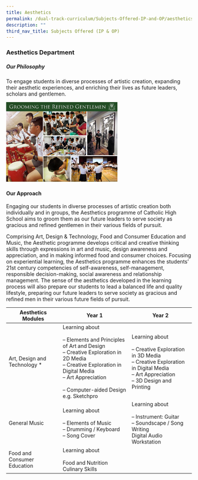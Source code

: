 ```yaml
---
title: Aesthetics
permalink: /dual-track-curriculum/Subjects-Offered-IP-and-OP/aesthetics/
description: ""
third_nav_title: Subjects Offered (IP & OP)
---
```

### Aesthetics Department

##### Our Philosophy

To engage students in diverse processes of artistic creation, expanding their aesthetic experiences, and enriching their lives as future leaders, scholars and gentlemen.

<img src="/images/aes1.png" style="width:60%">

#### Our Approach

Engaging our students in diverse processes of artistic creation both individually and in groups, the Aesthetics programme of Catholic High School aims to groom them as our future leaders to serve society as gracious and refined gentlemen in their various fields of pursuit.

Comprising Art, Design & Technology, Food and Consumer Education and Music, the Aesthetic programme develops critical and creative thinking skills through expressions in art and music, design awareness and appreciation, and in making informed food and consumer choices. Focusing on experiential learning, the Aesthetics programme enhances the students’ 21st century competencies of self-awareness, self-management, responsible decision-making, social awareness and relationship management. The sense of the aesthetics developed in the learning process will also prepare our students to lead a balanced life and quality lifestyle, preparing our future leaders to serve society as gracious and refined men in their various future fields of pursuit.

| Aesthetics Modules 	| Year 1 	| Year 2 	|
|---	|---	|---	|
| Art, Design and Technology * 	| Learning about<br><br>– Elements and Principles of Art and Design<br>– Creative Exploration in 2D Media<br>– Creative Exploration in Digital Media<br>– Art Appreciation<br><br>– Computer-aided Design e.g. Sketchpro 	| Learning about<br><br>– Creative Exploration in 3D Media<br>– Creative Exploration in Digital Media<br>– Art Appreciation<br>– 3D Design and Printing 	|
| General Music 	| Learning about<br><br>– Elements of Music<br>– Drumming / Keyboard<br>– Song Cover 	| Learning about<br><br>– Instrument: Guitar<br>– Soundscape / Song Writing<br>Digital Audio Workstation 	|
| Food and Consumer Education 	| Learning about<br><br>Food and Nutrition<br>Culinary Skills 	|  	|